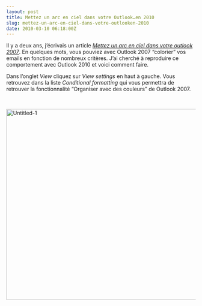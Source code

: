 ```yaml
---
layout: post
title: Mettez un arc en ciel dans votre Outlook…en 2010
slug: mettez-un-arc-en-ciel-dans-votre-outlooken-2010
date: 2010-03-10 06:18:00Z
---
```


<p>Il y a deux ans, j’écrivais un article <em><a href="http://blog.christophermaneu.fr/2008/01/mettez-un-arc-en-ciel-dans-votre-outlook-2007/">Mettez un arc en ciel dans votre outlook 2007</a></em>. En quelques mots, vous pouviez avec Outlook 2007 “colorier” vos emails en fonction de nombreux critères. J’ai cherché à reproduire ce comportement avec Outlook 2010 et voici comment faire.</p>  <p>Dans l’onglet <em>View</em> cliquez sur <em>View settings</em> en haut à gauche. Vous retrouvez dans la liste <em>Conditional formatting</em> qui vous permettra de retrouver la fonctionnalité “Organiser avec des couleurs” de Outlook 2007.</p>  <p>&#160;</p>  <p><a href="http://blog.christophermaneu.fr/wp-content/uploads/2010/03/Untitled1.png"><img style="border-bottom: 0px; border-left: 0px; display: inline; border-top: 0px; border-right: 0px" title="Untitled-1" border="0" alt="Untitled-1" src="http://blog.christophermaneu.fr/wp-content/uploads/2010/03/Untitled1_thumb.png" width="693" height="509" /></a></p>
